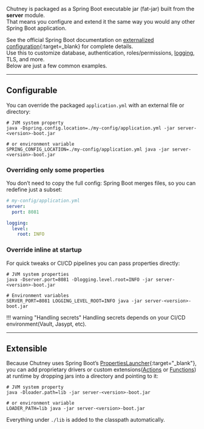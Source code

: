 <!--
  ~ SPDX-FileCopyrightText: 2017-2024 Enedis
  ~
  ~ SPDX-License-Identifier: Apache-2.0
  ~
-->


Chutney is packaged as a Spring Boot executable jar (fat-jar) built from the **server** module.  
That means you configure and extend it the same way you would any other Spring Boot application.

See the official Spring Boot documentation on [externalized configuration](https://docs.spring.io/spring-boot/reference/features/external-config.html){:target=_blank} for complete details.   
Use this to customize database, authentication, roles/permissions, [logging](./details.md/#logs), TLS, and more.   
Below are just a few common examples.

---

## Configurable

You can override the packaged `application.yml` with an external file or directory:

```shell
# JVM system property
java -Dspring.config.location=./my-config/application.yml -jar server-<version>-boot.jar

# or environment variable
SPRING_CONFIG_LOCATION=./my-config/application.yml java -jar server-<version>-boot.jar
```

### Overriding only some properties

You don’t need to copy the full config: Spring Boot merges files, so you can redefine just a subset:

```yaml
# my-config/application.yml
server:
  port: 8081

logging:
  level:
    root: INFO
```

### Override inline at startup

For quick tweaks or CI/CD pipelines you can pass properties directly:

```shell
# JVM system properties
java -Dserver.port=8081 -Dlogging.level.root=INFO -jar server-<version>-boot.jar

# Environment variables
SERVER_PORT=8081 LOGGING_LEVEL_ROOT=INFO java -jar server-<version>-boot.jar
```

!!! warning "Handling secrets"
    Handling secrets depends on your CI/CD environment(Vault, Jasypt, etc).

---

## Extensible

Because Chutney uses Spring Boot’s [PropertiesLauncher](https://docs.spring.io/spring-boot/specification/executable-jar/property-launcher.html){:target="_blank"}, you can add proprietary drivers or custom extensions([Actions](/documentation/extension/action.md) or [Functions](/documentation/extension/function.md)) at runtime by dropping jars into a directory and pointing to it:

```shell
# JVM system property
java -Dloader.path=lib -jar server-<version>-boot.jar

# or environment variable
LOADER_PATH=lib java -jar server-<version>-boot.jar
```

Everything under `./lib` is added to the classpath automatically.
